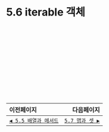 # 5.6 iterable 객체   

　   
　   
　   
　   
　   
　   
---   
|이전페이지|다음페이지|
|:---|---:|
|[`◀ 5.5 배열과 메서드`](./5.5_array-methods.md)|[`5.7 맵과 셋 ▶`](./5.7_map-set.md)|
